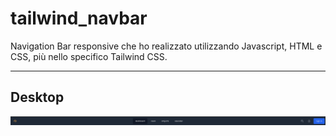 # tailwind_navbar

Navigation Bar responsive che ho realizzato utilizzando Javascript, HTML e CSS, più nello specifico Tailwind CSS. 

---

## Desktop 

![desktop](/img/desktop.png)
